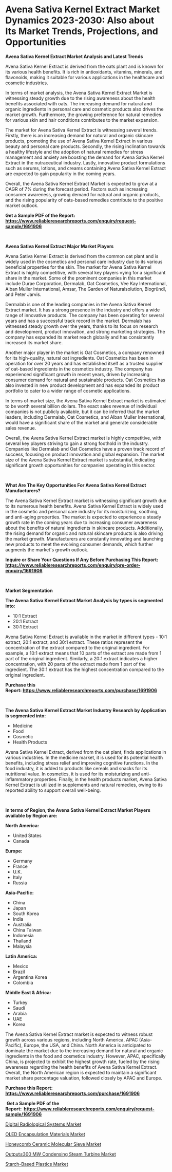 <p><h1>Avena Sativa Kernel Extract Market Dynamics 2023-2030: Also about Its Market Trends, Projections, and Opportunities</h1></p><p><strong>Avena Sativa Kernel Extract Market Analysis and Latest Trends</strong></p>
<p><p>Avena Sativa Kernel Extract is derived from the oats plant and is known for its various health benefits. It is rich in antioxidants, vitamins, minerals, and flavonoids, making it suitable for various applications in the healthcare and cosmetic industries.</p><p>In terms of market analysis, the Avena Sativa Kernel Extract Market is witnessing steady growth due to the rising awareness about the health benefits associated with oats. The increasing demand for natural and organic ingredients in personal care and cosmetic products also drives the market growth. Furthermore, the growing preference for natural remedies for various skin and hair conditions contributes to the market expansion.</p><p>The market for Avena Sativa Kernel Extract is witnessing several trends. Firstly, there is an increasing demand for natural and organic skincare products, promoting the use of Avena Sativa Kernel Extract in various beauty and personal care products. Secondly, the rising inclination towards a healthy lifestyle and the adoption of natural remedies for stress management and anxiety are boosting the demand for Avena Sativa Kernel Extract in the nutraceutical industry. Lastly, innovative product formulations such as serums, lotions, and creams containing Avena Sativa Kernel Extract are expected to gain popularity in the coming years.</p><p>Overall, the Avena Sativa Kernel Extract Market is expected to grow at a CAGR of 7% during the forecast period. Factors such as increasing consumer awareness, growing demand for natural and organic products, and the rising popularity of oats-based remedies contribute to the positive market outlook.</p></p>
<p><strong>Get a Sample PDF of the Report:&nbsp; <a href="https://www.reliableresearchreports.com/enquiry/request-sample/1691906">https://www.reliableresearchreports.com/enquiry/request-sample/1691906</a></strong></p>
<p>&nbsp;</p>
<p><strong>Avena Sativa Kernel Extract Major Market Players</strong></p>
<p><p>Avena Sativa Kernel Extract is derived from the common oat plant and is widely used in the cosmetics and personal care industry due to its various beneficial properties for the skin. The market for Avena Sativa Kernel Extract is highly competitive, with several key players vying for a significant share in the market. Some of the prominent companies in this market include Durae Corporation, Dermalab, Oat Cosmetics, Vee Kay International, Alban Muller International, Amsar, The Garden of Naturalsolution, Biogründl, and Peter Jarvis.</p><p>Dermalab is one of the leading companies in the Avena Sativa Kernel Extract market. It has a strong presence in the industry and offers a wide range of innovative products. The company has been operating for several years and has a successful track record in the market. Dermalab has witnessed steady growth over the years, thanks to its focus on research and development, product innovation, and strong marketing strategies. The company has expanded its market reach globally and has consistently increased its market share.</p><p>Another major player in the market is Oat Cosmetics, a company renowned for its high-quality, natural oat ingredients. Oat Cosmetics has been in operation for over 20 years and has established itself as a trusted supplier of oat-based ingredients in the cosmetics industry. The company has experienced significant growth in recent years, driven by increasing consumer demand for natural and sustainable products. Oat Cosmetics has also invested in new product development and has expanded its product portfolio to cater to a wider range of cosmetic applications.</p><p>In terms of market size, the Avena Sativa Kernel Extract market is estimated to be worth several billion dollars. The exact sales revenue of individual companies is not publicly available, but it can be inferred that the market leaders, including Dermalab, Oat Cosmetics, and Alban Muller International, would have a significant share of the market and generate considerable sales revenue.</p><p>Overall, the Avena Sativa Kernel Extract market is highly competitive, with several key players striving to gain a strong foothold in the industry. Companies like Dermalab and Oat Cosmetics have a proven track record of success, focusing on product innovation and global expansion. The market size of the Avena Sativa Kernel Extract market is substantial, indicating significant growth opportunities for companies operating in this sector.</p></p>
<p>&nbsp;</p>
<p><strong>What Are The Key Opportunities For Avena Sativa Kernel Extract Manufacturers?</strong></p>
<p><p>The Avena Sativa Kernel Extract market is witnessing significant growth due to its numerous health benefits. Avena Sativa Kernel Extract is widely used in the cosmetic and personal care industry for its moisturizing, soothing, and anti-aging properties. The market is expected to experience a steady growth rate in the coming years due to increasing consumer awareness about the benefits of natural ingredients in skincare products. Additionally, the rising demand for organic and natural skincare products is also driving the market growth. Manufacturers are constantly innovating and launching new products to meet the evolving consumer demands, which further augments the market's growth outlook.</p></p>
<p><strong>Inquire or Share Your Questions If Any Before Purchasing This Report: <a href="https://www.reliableresearchreports.com/enquiry/pre-order-enquiry/1691906">https://www.reliableresearchreports.com/enquiry/pre-order-enquiry/1691906</a></strong></p>
<p>&nbsp;</p>
<p><strong>Market Segmentation</strong></p>
<p><strong>The Avena Sativa Kernel Extract Market Analysis by types is segmented into:</strong></p>
<p><ul><li>10:1 Extract</li><li>20:1 Extract</li><li>30:1 Extract</li></ul></p>
<p><p>Avena Sativa Kernel Extract is available in the market in different types - 10:1 extract, 20:1 extract, and 30:1 extract. These ratios represent the concentration of the extract compared to the original ingredient. For example, a 10:1 extract means that 10 parts of the extract are made from 1 part of the original ingredient. Similarly, a 20:1 extract indicates a higher concentration, with 20 parts of the extract made from 1 part of the ingredient. The 30:1 extract has the highest concentration compared to the original ingredient.</p></p>
<p><strong>Purchase this Report:&nbsp;<a href="https://www.reliableresearchreports.com/purchase/1691906">https://www.reliableresearchreports.com/purchase/1691906</a></strong></p>
<p>&nbsp;</p>
<p><strong>The Avena Sativa Kernel Extract Market Industry Research by Application is segmented into:</strong></p>
<p><ul><li>Medicine</li><li>Food</li><li>Cosmetic</li><li>Health Products</li></ul></p>
<p><p>Avena Sativa Kernel Extract, derived from the oat plant, finds applications in various industries. In the medicine market, it is used for its potential health benefits, including stress relief and improving cognitive functions. In the food industry, it is added to products like cereals and snacks for its nutritional value. In cosmetics, it is used for its moisturizing and anti-inflammatory properties. Finally, in the health products market, Avena Sativa Kernel Extract is utilized in supplements and natural remedies, owing to its reported ability to support overall well-being.</p></p>
<p>&nbsp;</p>
<p><strong>In terms of Region, the Avena Sativa Kernel Extract Market Players available by Region are:</strong></p>
<p>
    <p> <strong> North America: </strong>
        <ul>
            <li>United States</li>
            <li>Canada</li>
        </ul>
        </p> 
    <p> <strong> Europe: </strong>
        <ul>
            <li>Germany</li>
            <li>France</li>
            <li>U.K.</li>
            <li>Italy</li>
            <li>Russia</li>
        </ul>
        </p> 
    <p> <strong> Asia-Pacific: </strong>
        <ul>
            <li>China</li>
            <li>Japan</li>
            <li>South Korea</li>
            <li>India</li>
            <li>Australia</li>
            <li>China Taiwan</li>
            <li>Indonesia</li>
            <li>Thailand</li>
            <li>Malaysia</li>
        </ul>
        </p> 
    <p> <strong> Latin America: </strong>
        <ul>
            <li>Mexico</li>
            <li>Brazil</li>
            <li>Argentina Korea</li>
            <li>Colombia</li>
        </ul>
        </p> 
    <p> <strong> Middle East & Africa: </strong>
        <ul>
            <li>Turkey</li>
            <li>Saudi</li>
            <li>Arabia</li>
            <li>UAE</li>
            <li>Korea</li>
        </ul>
    </p>
    </p>
<p><p>The Avena Sativa Kernel Extract market is expected to witness robust growth across various regions, including North America, APAC (Asia-Pacific), Europe, the USA, and China. North America is anticipated to dominate the market due to the increasing demand for natural and organic ingredients in the food and cosmetics industry. However, APAC, specifically China, is projected to exhibit the highest growth rate, fueled by the rising awareness regarding the health benefits of Avena Sativa Kernel Extract. Overall, the North American region is expected to maintain a significant market share percentage valuation, followed closely by APAC and Europe.</p></p>
<p><strong>Purchase this Report: <a href="https://www.reliableresearchreports.com/purchase/1691906">https://www.reliableresearchreports.com/purchase/1691906</a></strong></p>
<p>&nbsp;<strong>Get a Sample PDF of the Report:&nbsp;&nbsp;<a href="https://www.reliableresearchreports.com/enquiry/request-sample/1691906">https://www.reliableresearchreports.com/enquiry/request-sample/1691906</a></strong></p>
<p><strong></strong></p>
<p><p><a href="https://www.linkedin.com/pulse/digital-radiological-systems-market-size-share-global-qdoze/">Digital Radiological Systems Market</a></p><p><a href="https://www.linkedin.com/pulse/decoding-oled-encapsulation-materials-market-deep-dive/">OLED Encapsulation Materials Market</a></p><p><a href="https://medium.com/@thadnader/honeycomb-ceramic-molecular-sieve-market-competitive-analysis-market-trends-and-forecast-to-2030-6265f8194ebe">Honeycomb Ceramic Molecular Sieve Market</a></p><p><a href="https://www.linkedin.com/pulse/outputle300-mw-condensing-steam-turbine-market-size-2023-pdove/">Output≤300 MW Condensing Steam Turbine Market</a></p><p><a href="https://medium.com/@amyjacobi1918/starch-based-plastics-market-insight-market-trends-growth-forecasted-from-2023-to-2030-b803b0d8576b">Starch-Based Plastics Market</a></p></p>